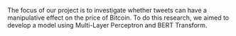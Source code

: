 The focus of our project is to investigate whether tweets can have a manipulative effect on the price of Bitcoin. To do this research, we aimed to develop a model using Multi-Layer Perceptron and BERT Transform. 
